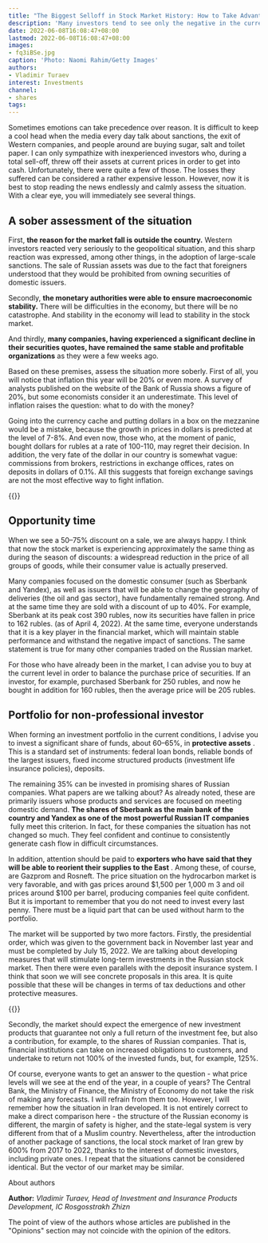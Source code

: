 ```yaml
---
title: "The Biggest Selloff in Stock Market History: How to Take Advantage of It"
description: 'Many investors tend to see only the negative in the current situation. Emotions do not allow them to understand: now, probably, the only chance in life to buy securities at the very bottom has presented itself. Vladimir Turaev (Rosgosstrakh Life) - about what to buy'
date: 2022-06-08T16:08:47+08:00
lastmod: 2022-06-08T16:08:47+08:00
images:
- fq3iBSe.jpg
caption: 'Photo: Naomi Rahim/Getty Images'
authors:
- Vladimir Turaev
interest: Investments
channel: 
- shares
tags: 
---
```


Sometimes emotions can take precedence over reason. It is difficult to keep a cool head when the media every day talk about sanctions, the exit of Western companies, and people around are buying sugar, salt and toilet paper. I can only sympathize with inexperienced investors who, during a total sell-off, threw off their assets at current prices in order to get into cash. Unfortunately, there were quite a few of those. The losses they suffered can be considered a rather expensive lesson. However, now it is best to stop reading the news endlessly and calmly assess the situation. With a clear eye, you will immediately see several things.

A sober assessment of the situation
-----------------------------------

First, **the reason for the market fall is outside the country.** Western investors reacted very seriously to the geopolitical situation, and this sharp reaction was expressed, among other things, in the adoption of large-scale sanctions. The sale of Russian assets was due to the fact that foreigners understood that they would be prohibited from owning securities of domestic issuers.

Secondly, **the monetary authorities were able to ensure macroeconomic stability.** There will be difficulties in the economy, but there will be no catastrophe. And stability in the economy will lead to stability in the stock market.

And thirdly, **many companies, having experienced a significant decline in their securities quotes, have remained the same stable and profitable organizations** as they were a few weeks ago.

Based on these premises, assess the situation more soberly. First of all, you will notice that inflation this year will be 20% or even more. A survey of analysts published on the website of the Bank of Russia shows a figure of 20%, but some economists consider it an underestimate. This level of inflation raises the question: what to do with the money?

Going into the currency cache and putting dollars in a box on the mezzanine would be a mistake, because the growth in prices in dollars is predicted at the level of 7-8%. And even now, those who, at the moment of panic, bought dollars for rubles at a rate of 100-110, may regret their decision. In addition, the very fate of the dollar in our country is somewhat vague: commissions from brokers, restrictions in exchange offices, rates on deposits in dollars of 0.1%. All this suggests that foreign exchange savings are not the most effective way to fight inflation.

{{<ads>}}

Opportunity time
----------------

When we see a 50–75% discount on a sale, we are always happy. I think that now the stock market is experiencing approximately the same thing as during the season of discounts: a widespread reduction in the price of all groups of goods, while their consumer value is actually preserved.

Many companies focused on the domestic consumer (such as Sberbank and Yandex), as well as issuers that will be able to change the geography of deliveries (the oil and gas sector), have fundamentally remained strong. And at the same time they are sold with a discount of up to 40%. For example, Sberbank at its peak cost 390 rubles, now its securities have fallen in price to 162 rubles. (as of April 4, 2022). At the same time, everyone understands that it is a key player in the financial market, which will maintain stable performance and withstand the negative impact of sanctions. The same statement is true for many other companies traded on the Russian market.

For those who have already been in the market, I can advise you to buy at the current level in order to balance the purchase price of securities. If an investor, for example, purchased Sberbank for 250 rubles, and now he bought in addition for 160 rubles, then the average price will be 205 rubles.

Portfolio for non-professional investor
---------------------------------------

When forming an investment portfolio in the current conditions, I advise you to invest a significant share of funds, about 60–65%, in **protective assets** . This is a standard set of instruments: federal loan bonds, reliable bonds of the largest issuers, fixed income structured products (investment life insurance policies), deposits.

The remaining 35% can be invested in promising shares of Russian companies. What papers are we talking about? As already noted, these are primarily issuers whose products and services are focused on meeting domestic demand. **The shares of Sberbank as the main bank of the country and Yandex as one of the most powerful Russian IT companies**  fully meet this criterion. In fact, for these companies the situation has not changed so much. They feel confident and continue to consistently generate cash flow in difficult circumstances.

In addition, attention should be paid to **exporters who have said that they will be able to reorient their supplies to the East** . Among these, of course, are Gazprom and Rosneft. The price situation on the hydrocarbon market is very favorable, and with gas prices around $1,500 per 1,000 m 3 and oil prices around $100 per barrel, producing companies feel quite confident. But it is important to remember that you do not need to invest every last penny. There must be a liquid part that can be used without harm to the portfolio.

The market will be supported by two more factors. Firstly, the presidential order, which was given to the government back in November last year and must be completed by July 15, 2022. We are talking about developing measures that will stimulate long-term investments in the Russian stock market. Then there were even parallels with the deposit insurance system. I think that soon we will see concrete proposals in this area. It is quite possible that these will be changes in terms of tax deductions and other protective measures.

{{<ads>}}

Secondly, the market should expect the emergence of new investment products that guarantee not only a full return of the investment fee, but also a contribution, for example, to the shares of Russian companies. That is, financial institutions can take on increased obligations to customers, and undertake to return not 100% of the invested funds, but, for example, 125%.

Of course, everyone wants to get an answer to the question - what price levels will we see at the end of the year, in a couple of years? The Central Bank, the Ministry of Finance, the Ministry of Economy do not take the risk of making any forecasts. I will refrain from them too. However, I will remember how the situation in Iran developed. It is not entirely correct to make a direct comparison here - the structure of the Russian economy is different, the margin of safety is higher, and the state-legal system is very different from that of a Muslim country. Nevertheless, after the introduction of another package of sanctions, the local stock market of Iran grew by 600% from 2017 to 2022, thanks to the interest of domestic investors, including private ones. I repeat that the situations cannot be considered identical. But the vector of our market may be similar.

About authors

**Author:** *Vladimir Turaev, Head of Investment and Insurance Products Development, IC Rosgosstrakh Zhizn*

The point of view of the authors whose articles are published in the "Opinions" section may not coincide with the opinion of the editors.
